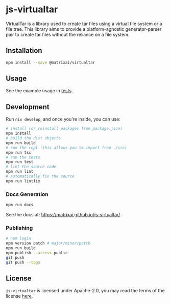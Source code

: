 # js-virtualtar

VirtualTar is a library used to create tar files using a virtual file system or a file tree. This library aims to provide a platform-agnostic generator-parser pair to create tar files without the reliance on a file system.

## Installation

```sh
npm install --save @matrixai/virtualtar
```

## Usage

See the example usage in [tests](tests).

## Development

Run `nix develop`, and once you're inside, you can use:

```sh
# install (or reinstall packages from package.json)
npm install
# build the dist objects
npm run build
# run the repl (this allows you to import from ./src)
npm run tsx
# run the tests
npm run test
# lint the source code
npm run lint
# automatically fix the source
npm run lintfix
```

### Docs Generation

```sh
npm run docs
```

See the docs at: https://matrixai.github.io/js-virtualtar/

### Publishing

```sh
# npm login
npm version patch # major/minor/patch
npm run build
npm publish --access public
git push
git push --tags
```

## License

`js-virtualtar` is licensed under Apache-2.0, you may read the terms of the license [here](LICENSE).
